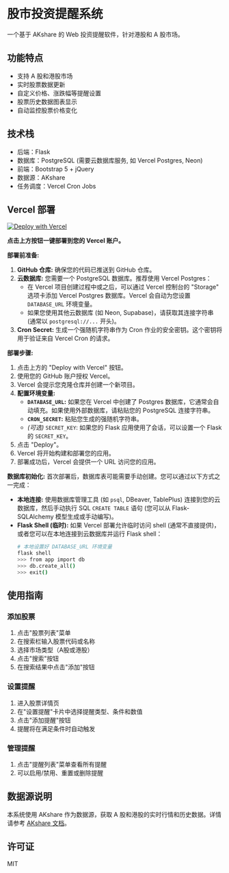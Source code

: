 # 股市投资提醒系统

一个基于 AKshare 的 Web 投资提醒软件，针对港股和 A 股市场。

## 功能特点

- 支持 A 股和港股市场
- 实时股票数据更新
- 自定义价格、涨跌幅等提醒设置
- 股票历史数据图表显示
- 自动监控股票价格变化

## 技术栈

- 后端：Flask
- 数据库：PostgreSQL (需要云数据库服务, 如 Vercel Postgres, Neon)
- 前端：Bootstrap 5 + jQuery
- 数据源：AKshare
- 任务调度：Vercel Cron Jobs

## Vercel 部署

[![Deploy with Vercel](https://vercel.com/button)](https://vercel.com/new/clone?repository-url=https%3A%2F%2Fgithub.com%2F<你的GitHub用户名>%2F<你的仓库名>&env=DATABASE_URL,CRON_SECRET&envDescription=需要设置数据库连接URL和Cron安全密钥&project-name=ai-investment-reminder&repository-name=ai-investment-reminder&demo-title=AI%20Investment%20Reminder&demo-description=A%20Flask%20app%20for%20stock%20alerts.&demo-url=YOUR_DEPLOYED_URL_HERE&integration-ids=oac_VercelPostgres)

**点击上方按钮一键部署到您的 Vercel 账户。**

**部署前准备:**

1.  **GitHub 仓库:** 确保您的代码已推送到 GitHub 仓库。
2.  **云数据库:** 您需要一个 PostgreSQL 数据库。推荐使用 Vercel Postgres：
    *   在 Vercel 项目创建过程中或之后，可以通过 Vercel 控制台的 "Storage" 选项卡添加 Vercel Postgres 数据库。Vercel 会自动为您设置 `DATABASE_URL` 环境变量。
    *   如果您使用其他云数据库 (如 Neon, Supabase)，请获取其连接字符串 (通常以 `postgresql://...` 开头)。
3.  **Cron Secret:** 生成一个强随机字符串作为 Cron 作业的安全密钥。这个密钥将用于验证来自 Vercel Cron 的请求。

**部署步骤:**

1.  点击上方的 "Deploy with Vercel" 按钮。
2.  使用您的 GitHub 账户授权 Vercel。
3.  Vercel 会提示您克隆仓库并创建一个新项目。
4.  **配置环境变量:**
    *   **`DATABASE_URL`:** 如果您在 Vercel 中创建了 Postgres 数据库，它通常会自动填充。如果使用外部数据库，请粘贴您的 PostgreSQL 连接字符串。
    *   **`CRON_SECRET`:** 粘贴您生成的强随机字符串。
    *   *(可选)* `SECRET_KEY`: 如果您的 Flask 应用使用了会话，可以设置一个 Flask 的 `SECRET_KEY`。
5.  点击 "Deploy"。
6.  Vercel 将开始构建和部署您的应用。
7.  部署成功后，Vercel 会提供一个 URL 访问您的应用。

**数据库初始化:**
首次部署后，数据库表可能需要手动创建。您可以通过以下方式之一完成：
*   **本地连接:** 使用数据库管理工具 (如 `psql`, DBeaver, TablePlus) 连接到您的云数据库，然后手动执行 SQL `CREATE TABLE` 语句 (您可以从 Flask-SQLAlchemy 模型生成或手动编写)。
*   **Flask Shell (临时):** 如果 Vercel 部署允许临时访问 shell (通常不直接提供)，或者您可以在本地连接到云数据库并运行 Flask shell：
    ```bash
    # 本地设置好 DATABASE_URL 环境变量
    flask shell
    >>> from app import db
    >>> db.create_all()
    >>> exit()
    ```

## 使用指南

### 添加股票

1. 点击"股票列表"菜单
2. 在搜索栏输入股票代码或名称
3. 选择市场类型（A股或港股）
4. 点击"搜索"按钮
5. 在搜索结果中点击"添加"按钮

### 设置提醒

1. 进入股票详情页
2. 在"设置提醒"卡片中选择提醒类型、条件和数值
3. 点击"添加提醒"按钮
4. 提醒将在满足条件时自动触发

### 管理提醒

1. 点击"提醒列表"菜单查看所有提醒
2. 可以启用/禁用、重置或删除提醒

## 数据源说明

本系统使用 AKshare 作为数据源，获取 A 股和港股的实时行情和历史数据。详情请参考 [AKshare 文档](https://akshare.akfamily.xyz)。

## 许可证

MIT 